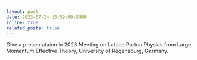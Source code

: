 ```yaml
---
layout: post
date: 2023-07-24 15:59:00-0400
inline: true
related_posts: false
---
```

Give a presentataion in 2023 Meeting on Lattice Parton Physics from Large Momentum Effective Theory, University of Regensburg, Germany.